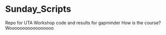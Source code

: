 # Sunday_Scripts
Repo for UTA Workshop
code and results for gapminder
How is the course?
Wooooooooooooooooo

